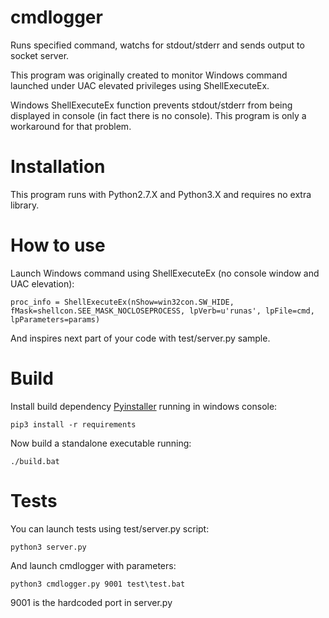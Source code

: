 # cmdlogger
Runs specified command, watchs for stdout/stderr and sends output to socket server.

This program was originally created to monitor Windows command launched under UAC elevated privileges using ShellExecuteEx.

Windows ShellExecuteEx function prevents stdout/stderr from being displayed in console (in fact there is no console).
This program is only a workaround for that problem.

# Installation
This program runs with Python2.7.X and Python3.X and requires no extra library.

# How to use
Launch Windows command using ShellExecuteEx (no console window and UAC elevation):
```
proc_info = ShellExecuteEx(nShow=win32con.SW_HIDE, fMask=shellcon.SEE_MASK_NOCLOSEPROCESS, lpVerb=u'runas', lpFile=cmd, lpParameters=params)
```
And inspires next part of your code with test/server.py sample.

# Build
Install build dependency [Pyinstaller](http://www.pyinstaller.org/) running in windows console:
```
pip3 install -r requirements
```
Now build a standalone executable running:
```
./build.bat
```

# Tests
You can launch tests using test/server.py script:
```
python3 server.py
```
And launch cmdlogger with parameters:
```
python3 cmdlogger.py 9001 test\test.bat
```
9001 is the hardcoded port in server.py
